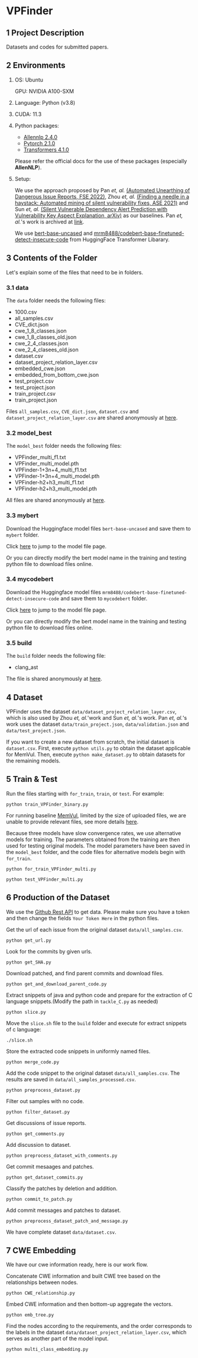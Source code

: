 # VPFinder

## 1 Project Description

Datasets and codes for submitted papers.
## 2 Environments

1. OS: Ubuntu

   GPU: NVIDIA A100-SXM
   
2. Language: Python (v3.8)
3. CUDA: 11.3
4. Python packages:
   - [Allennlp 2.4.0](https://allennlp.org/)
   - [Pytorch 2.1.0](https://pytorch.org/)
   - [Transformers 4.1.0](https://huggingface.co/)
   
   Please refer the official docs for the use of these packages (especially **AllenNLP**).
5. Setup:

   We use the approach proposed by Pan *et, al.* [(Automated Unearthing of Dangerous Issue Reports, FSE 2022)](https://doi.org/10.1145/3540250.3549156), Zhou *et, al.* [(Finding a needle in a haystack: Automated mining of silent vulnerability fixes, ASE 2021)](https://ieeexplore.ieee.org/abstract/document/9678720) and Sun *et, al.* [(Silent Vulnerable Dependency Alert Prediction with Vulnerability Key Aspect Explanation, arXiv)](https://arxiv.org/abs/2302.07445) as our baselines.
   Pan *et, al.*'s work is archived at [link](https://github.com/panshengyi/MemVul).
   
   We use [bert-base-uncased](https://huggingface.co/bert-base-uncased) and [mrm8488/codebert-base-finetuned-detect-insecure-code](https://huggingface.co/mrm8488/codebert-base-finetuned-detect-insecure-code#details-of-the-downstream-task-code-classification---dataset-%F0%9F%93%9A) from HuggingFace Transformer Libarary.
   
## 3 Contents of the Folder

Let's explain some of the files that need to be in folders.

### 3.1 data

The `data` folder needs the following files:
   - 1000.csv
   - all_samples.csv
   - CVE_dict.json
   - cwe_1_8_classes.json
   - cwe_1_8_classes_old.json
   - cwe_2_4_classes.json
   - cwe_2_4_clasees_old.json
   - dataset.csv
   - dataset_project_relation_layer.csv
   - embedded_cwe.json
   - embedded_from_bottom_cwe.json
   - test_project.csv
   - test_project.json
   - train_project.csv
   - train_project.json

Files `all_samples.csv`, `CVE_dict.json`, `dataset.csv` and `dataset_project_relation_layer.csv` are shared anonymously at [here](https://zenodo.org/records/10387529?token=eyJhbGciOiJIUzUxMiJ9.eyJpZCI6IjY2ZjAyNTY5LTczODYtNGJiOS1hYWJlLTcyZTE3ZjNiOTc2YiIsImRhdGEiOnt9LCJyYW5kb20iOiI5NjVkYjNlNWJmMzM0YTYxNzdiMzNhNzczMjg3NGNiZiJ9.SJtsIHOHPrUsf8DfTHCrCMWt55dOmLSvXbwFXHGhH47yo8IStQe6hva8YflFHpVzci8EIDmFNFrzVtZSLWB_kQ).

### 3.2 model_best

The `model_best` folder needs the following files:
   - VPFinder_multi_f1.txt
   - VPFinder_multi_model.pth
   - VPFinder-1+3n+4_multi_f1.txt
   - VPFinder-1+3n+4_multi_model.pth
   - VPFinder-h2+h3_multi_f1.txt
   - VPFinder-h2+h3_multi_model.pth

All files are shared anonymously at [here](https://zenodo.org/records/10393599?token=eyJhbGciOiJIUzUxMiJ9.eyJpZCI6IjdkNDQzNDMxLWNiMjktNGZkMi05NTVlLWU1ZmIxNzEzMTk5MSIsImRhdGEiOnt9LCJyYW5kb20iOiJmMGRiNjdjZWU5ZGRhZTM1NGVmMzY3NjFiMTVkOTVmZCJ9.bKQueNbcMcwJI0hU_qXyW_p_oKNdR_J0MdAC7zDjN3DLn5pS1ph9GjqHJRryI9Lrb8i9c4n4mtw0ZhorxYRzOw).

### 3.3 mybert

Download the Huggingface model files `bert-base-uncased` and save them to `mybert` folder. 

Click [here](https://huggingface.co/bert-base-uncased/tree/main) to jump to the model file page.

Or you can directly modify the bert model name in the training and testing python file to download files online.

### 3.4 mycodebert

Download the Huggingface model files `mrm8488/codebert-base-finetuned-detect-insecure-code` and save them to `mycodebert` folder. 

Click [here](https://huggingface.co/mrm8488/codebert-base-finetuned-detect-insecure-code/tree/main) to jump to the model file page.

Or you can directly modify the bert model name in the training and testing python file to download files online.

### 3.5 build

The `build` folder needs the following file:
   - clang_ast

The file is shared anonymously at [here](https://zenodo.org/records/10388783?token=eyJhbGciOiJIUzUxMiJ9.eyJpZCI6ImE1ZTE1YTEzLWY5MzMtNGQxOC1hZTgyLWY5YTY2NTMxYmIxZCIsImRhdGEiOnt9LCJyYW5kb20iOiI5OWQ4M2IzY2UxY2M4Y2NlM2Q5MzgyNzUwYjRlYzk0YiJ9.yIWIV4kx2Zm7Dl9Nj74rXLjVqFBhO4VhhHJuKh23JQksacPmU1KdpNx9TQAhupqo9GUdBR_si6w2OuzYqkS4bg).


## 4 Dataset

VPFinder uses the dataset `data/dataset_project_relation_layer.csv`, which is also used by Zhou *et, al.*'work and Sun *et, al.*'s work.
Pan *et, al.*'s work uses the dataset `data/train_project.json`, `data/validation.json` and `data/test_project.json`.

If you want to create a new dataset from scratch, the initial dataset is `dataset.csv`.
First, execute `python utils.py` to obtain the dataset applicable for MemVul.
Then, execute `python make_dataset.py` to obtain datasets for the remaining models.

## 5 Train & Test
Run the files starting with `for_train`, `train`, or `test`. For example:
```
python train_VPFinder_binary.py
```
For running baseline [MemVul](https://doi.org/10.1145/3540250.3549156), limited by the size of uploaded files, we are unable to provide relevant files, see more details [here](https://github.com/panshengyi/MemVul).

Because three models have slow convergence rates, we use alternative models for training.
The parameters obtained from the training are then used for testing original models.
The model parameters have been saved in the `model_best` folder, and the code files for alternative models begin with `for_train`.
```
python for_train_VPFinder_multi.py
```
```
python test_VPFinder_multi.py
```


## 6 Production of the Dataset
We use the [Github Rest API](https://docs.github.com/en/rest) to get data.
Please make sure you have a token and then change the fields `Your Token Here` in the python files.

Get the url of each issue from the original dataset `data/all_samples.csv`.
```
python get_url.py
```
Look for the commits by given urls.
```
python get_SHA.py
```
Download patched, and find parent commits and download files.
```
python get_and_download_parent_code.py
```
Extract snippets of java and python code and prepare for the extraction of C language snippets.(Modify the path in `tackle_C.py` as needed)
```
python slice.py
```
Move the `slice.sh` file to the `build` folder and execute for extract snippets of c language:
```
./slice.sh
```
Store the extracted code snippets in uniformly named files.
```
python merge_code.py
```
Add the code snippet to the original dataset `data/all_samples.csv`. The results are saved in `data/all_samples_processed.csv`.
```
python preprocess_dataset.py
```
Filter out samples with no code.
```
python filter_dataset.py
```
Get discussions of issue reports.
```
python get_comments.py
```
Add discussion to dataset.
```
python preprocess_dataset_with_comments.py
```
Get commit mesaages and patches.
```
python get_dataset_commits.py
```
Classify the patches by deletion and addition.
```
python commit_to_patch.py
```
Add commit messages and patches to dataset.
```
python preprocess_dataset_patch_and_message.py
```
We have complete dataset `data/dataset.csv`.

## 7 CWE Embedding
We have our cwe information ready, here is our work flow.

Concatenate CWE information and built CWE tree based on the relationships between nodes.
```
python CWE_relationship.py
```
Embed CWE information and then bottom-up aggregate the vectors.
```
python emb_tree.py
```
Find the nodes according to the requirements, and the order corresponds to the labels in the dataset `data/dataset_project_relation_layer.csv`, which serves as another part of the model input.
```
python multi_class_embedding.py
```
